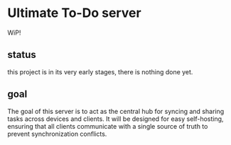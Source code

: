 # Ultimate To-Do server
WiP!

## status
this project is in its very early stages, there is nothing done yet.

## goal
The goal of this server is to act as the central hub for syncing and sharing tasks across devices and clients. It will be designed for easy self-hosting, ensuring that all clients communicate with a single source of truth to prevent synchronization conflicts.
